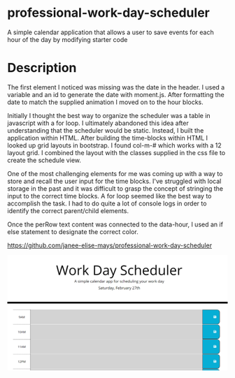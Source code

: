 # professional-work-day-scheduler
A simple calendar application that allows a user to save events for each hour of the day by modifying starter code

# Description

The first element I noticed was missing was the date in the header. I used a variable and an id to generate the date with moment.js. After formatting the date to match the supplied animation I moved on to the hour blocks. 

Initially I thought the best way to organize the scheduler was a table in javascript with a for loop. I ultimately abandoned this idea after understanding that the scheduler would be static. Instead, I built the application within HTML. After building the time-blocks within HTML I looked up grid layouts in bootstrap. I found col-m-# which works with a 12 layout grid. I combined the layout with the classes supplied in the css file to create the schedule view.

One of the most challenging elements for me was coming up with a way to store and recall the user input for the time blocks. I've struggled with local storage in the past and it was difficult to grasp the concept of stringing the input to the correct time blocks. A for loop seemed like the best way to accomplish the task. I had to do quite a lot of console logs in order to identify the correct parent/child elements. 

Once the perRow text content was connected to the data-hour, I used an if else statement to designate the correct color. 

https://github.com/janee-elise-mays/professional-work-day-scheduler

![alt text](assets/images/screen-shot.jpg)